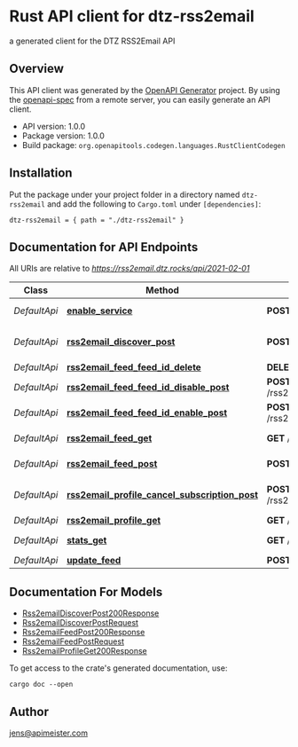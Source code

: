# Rust API client for dtz-rss2email

a generated client for the DTZ RSS2Email API


## Overview

This API client was generated by the [OpenAPI Generator](https://openapi-generator.tech) project.  By using the [openapi-spec](https://openapis.org) from a remote server, you can easily generate an API client.

- API version: 1.0.0
- Package version: 1.0.0
- Build package: `org.openapitools.codegen.languages.RustClientCodegen`

## Installation

Put the package under your project folder in a directory named `dtz-rss2email` and add the following to `Cargo.toml` under `[dependencies]`:

```
dtz-rss2email = { path = "./dtz-rss2email" }
```

## Documentation for API Endpoints

All URIs are relative to *https://rss2email.dtz.rocks/api/2021-02-01*

Class | Method | HTTP request | Description
------------ | ------------- | ------------- | -------------
*DefaultApi* | [**enable_service**](docs/DefaultApi.md#enable_service) | **POST** /enable | enable the service
*DefaultApi* | [**rss2email_discover_post**](docs/DefaultApi.md#rss2email_discover_post) | **POST** /rss2email/discover | discover feed on homepage
*DefaultApi* | [**rss2email_feed_feed_id_delete**](docs/DefaultApi.md#rss2email_feed_feed_id_delete) | **DELETE** /rss2email/feed/{feed_id} | delete feed
*DefaultApi* | [**rss2email_feed_feed_id_disable_post**](docs/DefaultApi.md#rss2email_feed_feed_id_disable_post) | **POST** /rss2email/feed/{feed_id}/disable | disable feed
*DefaultApi* | [**rss2email_feed_feed_id_enable_post**](docs/DefaultApi.md#rss2email_feed_feed_id_enable_post) | **POST** /rss2email/feed/{feed_id}/enable | enable feed
*DefaultApi* | [**rss2email_feed_get**](docs/DefaultApi.md#rss2email_feed_get) | **GET** /rss2email/feed | get feed data
*DefaultApi* | [**rss2email_feed_post**](docs/DefaultApi.md#rss2email_feed_post) | **POST** /rss2email/feed | create feed subscription
*DefaultApi* | [**rss2email_profile_cancel_subscription_post**](docs/DefaultApi.md#rss2email_profile_cancel_subscription_post) | **POST** /rss2email/profile/cancelSubscription | cancel current subscription
*DefaultApi* | [**rss2email_profile_get**](docs/DefaultApi.md#rss2email_profile_get) | **GET** /rss2email/profile | get profile
*DefaultApi* | [**stats_get**](docs/DefaultApi.md#stats_get) | **GET** /stats | get service statistics
*DefaultApi* | [**update_feed**](docs/DefaultApi.md#update_feed) | **POST** /rss2email/feed/{feed_id} | update feed


## Documentation For Models

 - [Rss2emailDiscoverPost200Response](docs/Rss2emailDiscoverPost200Response.md)
 - [Rss2emailDiscoverPostRequest](docs/Rss2emailDiscoverPostRequest.md)
 - [Rss2emailFeedPost200Response](docs/Rss2emailFeedPost200Response.md)
 - [Rss2emailFeedPostRequest](docs/Rss2emailFeedPostRequest.md)
 - [Rss2emailProfileGet200Response](docs/Rss2emailProfileGet200Response.md)


To get access to the crate's generated documentation, use:

```
cargo doc --open
```

## Author

jens@apimeister.com

